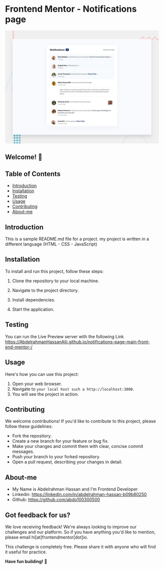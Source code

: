 # Frontend Mentor - Notifications page

![Design preview for the Notifications page coding challenge](./design/desktop-preview.jpg)

## Welcome! 👋

## Table of Contents

- [Introduction](#introduction)
- [Installation](#installation)
- [Testing](#testing)
- [Usage](#usage)
- [Contributing](#contributing)
- [About-me](#about-me)

## Introduction
This is a sample README.md file for a project. my project is written in a different language (HTML - CSS - JavaScript)

## Installation
To install and run this project, follow these steps:

1. Clone the repository to your local machine.

2. Navigate to the project directory.

3. Install dependencies.

4. Start the application.

## Testing
You can run the Live Preview server with the following Link https://AbdelrahmanHassanAlii.github.io/notifications-page-main-front-end-mentor-/

## Usage
Here's how you can use this project:

1. Open your web browser.
2. Navigate to `your local host such a http://localhost:3000`.
3. You will see the project in action.

## Contributing
We welcome contributions! If you'd like to contribute to this project, please follow these guidelines:

- Fork the repository.
- Create a new branch for your feature or bug fix.
- Make your changes and commit them with clear, concise commit messages.
- Push your branch to your forked repository.
- Open a pull request, describing your changes in detail.

## About-me
- My Name is Abdelrahman Hassan and I'm Frontend Developer
- Linkedin: https://linkedin.com/in/abdelrahman-hassan-b09b80250
- Github: https://github.com/abdo100300500

## Got feedback for us?

We love receiving feedback! We're always looking to improve our challenges and our platform. So if you have anything you'd like to mention, please email hi[at]frontendmentor[dot]io.

This challenge is completely free. Please share it with anyone who will find it useful for practice.

**Have fun building!** 🚀
